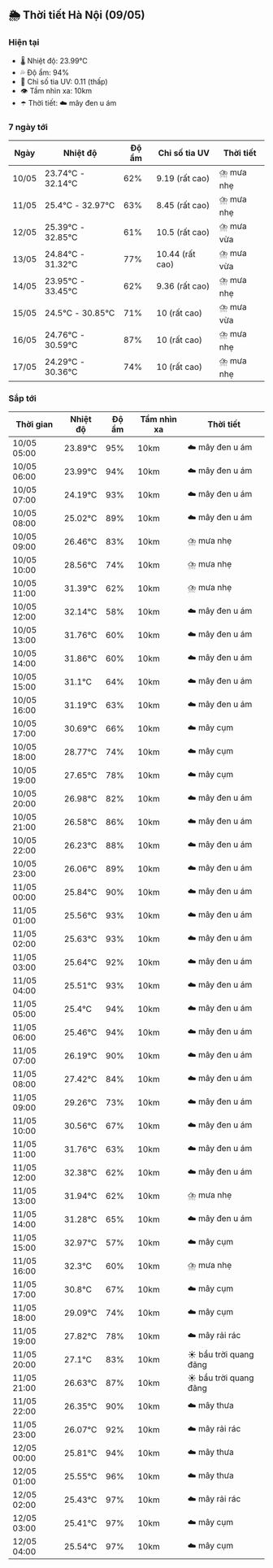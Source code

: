 ## 🌦️ Thời tiết Hà Nội (09/05)

### Hiện tại

- 🌡️ Nhiệt độ: 23.99℃
- 💦 Độ ẩm: 94%
- 🌟 Chỉ số tia UV: 0.11 (thấp)
- 👁️ Tầm nhìn xa: 10km
- ☂️ Thời tiết: ☁️ mây đen u ám

### 7 ngày tới

| Ngày | Nhiệt độ | Độ ẩm | Chỉ số tia UV | Thời tiết |
| --- | --- | --- | --- | --- |
| 10/05 | 23.74℃ - 32.14℃ | 62% | 9.19 (rất cao) | ⛈️ mưa nhẹ |
| 11/05 | 25.4℃ - 32.97℃ | 63% | 8.45 (rất cao) | ⛈️ mưa nhẹ |
| 12/05 | 25.39℃ - 32.85℃ | 61% | 10.5 (rất cao) | ⛈️ mưa vừa |
| 13/05 | 24.84℃ - 31.32℃ | 77% | 10.44 (rất cao) | ⛈️ mưa vừa |
| 14/05 | 23.95℃ - 33.45℃ | 62% | 9.36 (rất cao) | ⛈️ mưa nhẹ |
| 15/05 | 24.5℃ - 30.85℃ | 71% | 10 (rất cao) | ⛈️ mưa vừa |
| 16/05 | 24.76℃ - 30.59℃ | 87% | 10 (rất cao) | ⛈️ mưa nhẹ |
| 17/05 | 24.29℃ - 30.36℃ | 74% | 10 (rất cao) | ⛈️ mưa nhẹ |

### Sắp tới

| Thời gian | Nhiệt độ | Độ ẩm | Tầm nhìn xa | Thời tiết |
| --- | --- | --- | --- | --- |
| 10/05 05:00 | 23.89℃ | 95% | 10km | ☁️ mây đen u ám |
| 10/05 06:00 | 23.99℃ | 94% | 10km | ☁️ mây đen u ám |
| 10/05 07:00 | 24.19℃ | 93% | 10km | ☁️ mây đen u ám |
| 10/05 08:00 | 25.02℃ | 89% | 10km | ☁️ mây đen u ám |
| 10/05 09:00 | 26.46℃ | 83% | 10km | ⛈️ mưa nhẹ |
| 10/05 10:00 | 28.56℃ | 74% | 10km | ⛈️ mưa nhẹ |
| 10/05 11:00 | 31.39℃ | 62% | 10km | ⛈️ mưa nhẹ |
| 10/05 12:00 | 32.14℃ | 58% | 10km | ☁️ mây đen u ám |
| 10/05 13:00 | 31.76℃ | 60% | 10km | ☁️ mây đen u ám |
| 10/05 14:00 | 31.86℃ | 60% | 10km | ☁️ mây đen u ám |
| 10/05 15:00 | 31.1℃ | 64% | 10km | ☁️ mây đen u ám |
| 10/05 16:00 | 31.19℃ | 63% | 10km | ☁️ mây đen u ám |
| 10/05 17:00 | 30.69℃ | 66% | 10km | ☁️ mây cụm |
| 10/05 18:00 | 28.77℃ | 74% | 10km | ☁️ mây cụm |
| 10/05 19:00 | 27.65℃ | 78% | 10km | ☁️ mây cụm |
| 10/05 20:00 | 26.98℃ | 82% | 10km | ☁️ mây đen u ám |
| 10/05 21:00 | 26.58℃ | 86% | 10km | ☁️ mây đen u ám |
| 10/05 22:00 | 26.23℃ | 88% | 10km | ☁️ mây đen u ám |
| 10/05 23:00 | 26.06℃ | 89% | 10km | ☁️ mây đen u ám |
| 11/05 00:00 | 25.84℃ | 90% | 10km | ☁️ mây đen u ám |
| 11/05 01:00 | 25.56℃ | 93% | 10km | ☁️ mây đen u ám |
| 11/05 02:00 | 25.63℃ | 93% | 10km | ☁️ mây đen u ám |
| 11/05 03:00 | 25.64℃ | 92% | 10km | ☁️ mây đen u ám |
| 11/05 04:00 | 25.51℃ | 93% | 10km | ☁️ mây đen u ám |
| 11/05 05:00 | 25.4℃ | 94% | 10km | ☁️ mây đen u ám |
| 11/05 06:00 | 25.46℃ | 94% | 10km | ☁️ mây đen u ám |
| 11/05 07:00 | 26.19℃ | 90% | 10km | ☁️ mây đen u ám |
| 11/05 08:00 | 27.42℃ | 84% | 10km | ☁️ mây đen u ám |
| 11/05 09:00 | 29.26℃ | 73% | 10km | ☁️ mây đen u ám |
| 11/05 10:00 | 30.56℃ | 67% | 10km | ☁️ mây đen u ám |
| 11/05 11:00 | 31.76℃ | 63% | 10km | ☁️ mây đen u ám |
| 11/05 12:00 | 32.38℃ | 62% | 10km | ☁️ mây đen u ám |
| 11/05 13:00 | 31.94℃ | 62% | 10km | ⛈️ mưa nhẹ |
| 11/05 14:00 | 31.28℃ | 65% | 10km | ☁️ mây đen u ám |
| 11/05 15:00 | 32.97℃ | 57% | 10km | ☁️ mây cụm |
| 11/05 16:00 | 32.3℃ | 60% | 10km | ⛈️ mưa nhẹ |
| 11/05 17:00 | 30.8℃ | 67% | 10km | ☁️ mây cụm |
| 11/05 18:00 | 29.09℃ | 74% | 10km | ☁️ mây cụm |
| 11/05 19:00 | 27.82℃ | 78% | 10km | ☁️ mây rải rác |
| 11/05 20:00 | 27.1℃ | 83% | 10km | ☀️ bầu trời quang đãng |
| 11/05 21:00 | 26.63℃ | 87% | 10km | ☀️ bầu trời quang đãng |
| 11/05 22:00 | 26.35℃ | 90% | 10km | ☁️ mây thưa |
| 11/05 23:00 | 26.07℃ | 92% | 10km | ☁️ mây rải rác |
| 12/05 00:00 | 25.81℃ | 94% | 10km | ☁️ mây thưa |
| 12/05 01:00 | 25.55℃ | 96% | 10km | ☁️ mây thưa |
| 12/05 02:00 | 25.43℃ | 97% | 10km | ☁️ mây rải rác |
| 12/05 03:00 | 25.41℃ | 97% | 10km | ☁️ mây cụm |
| 12/05 04:00 | 25.54℃ | 97% | 10km | ☁️ mây cụm |
